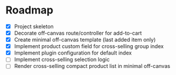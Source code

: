 # Roadmap

- [x] Project skeleton
- [x] Decorate off-canvas route/controller for add-to-cart
- [x] Create minimal off-canvas template (last added item only)
- [x] Implement product custom field for cross-selling group index
- [x] Implement plugin configuration for default index
- [ ] Implement cross-selling selection logic
- [ ] Render cross-selling compact product list in minimal off-canvas
